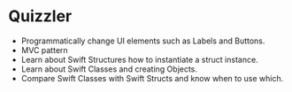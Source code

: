 

#  Quizzler


* Programmatically change UI elements such as Labels and Buttons.
* MVC pattern
* Learn about Swift Structures how to instantiate a struct instance.
* Learn about Swift Classes and creating Objects.
* Compare Swift Classes with Swift Structs and know when to use which.
